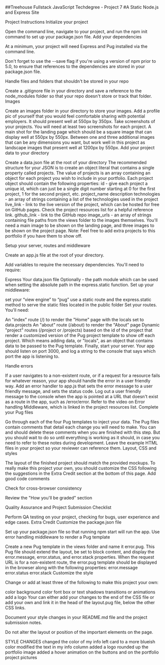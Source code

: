 ##Treehouse Fullstack JavaScript Techdegree - Project 7
#A Static Node.js and Express Site

Project Instructions
Initialize your project

 Open the command line, navigate to your project, and run the npm init command to set up your package.json file.
Add your dependencies

 At a minimum, your project will need Express and Pug installed via the command line.

 Don't forget to use the --save flag if you're using a version of npm prior to 5.0, to ensure that references to the dependencies are stored in your package.json file.

Handle files and folders that shouldn't be stored in your repo

 Create a .gitignore file in your directory and save a reference to the node_modules folder so that your repo doesn't store or track that folder.
Images

 Create an images folder in your directory to store your images.
 Add a profile pic of yourself that you would feel comfortable sharing with potential employers. It should present well at 550px by 350px.
 Take screenshots of your projects. You will need at least two screenshots for each project.
 A main shot for the landing page which should be a square image that can display well at 550px by 550px.
 Between one and three additional images that can be any dimensions you want, but work well in this project as landscape images that present well at 1200px by 550px.
Add your project data to your directory

 Create a data.json file at the root of your directory
 The recommended structure for your JSON is to create an object literal that contains a single property called projects. The value of projects is an array containing an object for each project you wish to include in your portfolio.
 Each project object should contain the following properties:
 id - give each project a unique id, which can just be a single digit number starting at 0 for the first project, 1 for the second project, etc.
 project_name
 description
 technologies - an array of strings containing a list of the technologies used in the project
 live_link - link to the live version of the project, which can be hosted for free on GitHub pages. Check the project resources list for a helpful reference link.
 github_link - link to the GitHub repo
 image_urls - an array of strings containing file paths from the views folder to the images themselves. You'll need a main image to be shown on the landing page, and three images to be shown on the project page.
Note: Feel free to add extra projects to this portfolio if you have them to show off.

Setup your server, routes and middleware

 Create an app.js file at the root of your directory.

 Add variables to require the necessary dependencies. You'll need to require:

 Express
 Your data.json file
 Optionally - the path module which can be used when setting the absolute path in the express.static function.
 Set up your middleware:

 set your “view engine” to “pug”
 use a static route and the express.static method to serve the static files located in the public folder
 Set your routes. You'll need:

 An "index" route (/) to render the "Home" page with the locals set to data.projects
 An "about" route (/about) to render the "About" page
 Dynamic "project" routes (/project or /projects) based on the id of the project that render a customized version of the Pug project template to show off each project. Which means adding data, or "locals", as an object that contains data to be passed to the Pug template.
 Finally, start your server. Your app should listen on port 3000, and log a string to the console that says which port the app is listening to.

Handle errors

 If a user navigates to a non-existent route, or if a request for a resource fails for whatever reason, your app should handle the error in a user friendly way.
 Add an error handler to app.js that sets the error message to a user friendly message, and sets the status code.
 Log out a user friendly message to the console when the app is pointed at a URL that doesn't exist as a route in the app, such as /error/error.
 Refer to the video on Error handling Middleware, which is linked in the project resources list.
Complete your Pug files

 Go through each of the four Pug templates to inject your data. The Pug files contain comments that detail each change you will need to make. You can and should delete these comments when you are finished with this step. But you should wait to do so until everything is working as it should, in case you need to refer to these notes during development.
 Leave the example HTML files in your project so your reviewer can reference them.
Layout, CSS and styles

 The layout of the finished project should match the provided mockups.
 To really make this project your own, you should customize the CSS following the suggestions in the Extra Credit section at the bottom of this page.
Add good code comments

Check for cross-browser consistency

Review the "How you'll be graded" section

Quality Assurance and Project Submission Checklist

 Perform QA testing on your project, checking for bugs, user experience and edge cases.
Extra Credit
Customize the package.json file

 Set up your package.json file so that running npm start will run the app.
Use error handling middleware to render a Pug template

 Create a new Pug template in the views folder and name it error.pug. This Pug file should extend the layout, be set to block content, and display the error.message, error.status, and error.stack properties.
 When the request URL is for a non-existent route, the error.pug template should be displayed in the browser along with the following properties:
 error.message
 error.status
 error.stack
Customize the style

 Change or add at least three of the following to make this project your own:

 color
 background color
 font
 box or text shadows
 transitions or animations
 add a logo
 Your can either add your changes to the end of the CSS file or add your own and link it in the head of the layout.pug file, below the other CSS links.

 Document your style changes in your README.md file and the project submission notes.

 Do not alter the layout or position of the important elements on the page.

STYLE CHANGES
changed the color of my info left card to a more blueish color
modified the text in my info column
added a logo
rounded up the portfolio image
added a hover animation on the buttons and on the portfolio project pictures
